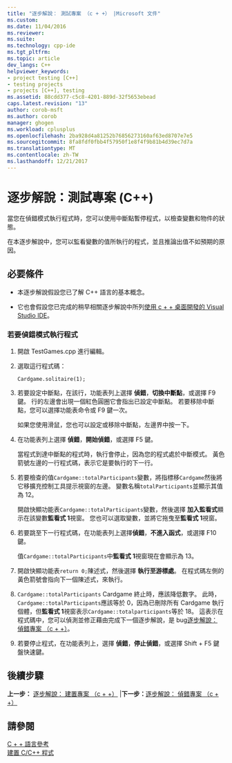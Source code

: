 ```yaml
---
title: "逐步解說： 測試專案 （c + +） |Microsoft 文件"
ms.custom: 
ms.date: 11/04/2016
ms.reviewer: 
ms.suite: 
ms.technology: cpp-ide
ms.tgt_pltfrm: 
ms.topic: article
dev_langs: C++
helpviewer_keywords:
- project testing [C++]
- testing projects
- projects [C++], testing
ms.assetid: 88cdd377-c5c8-4201-889d-32f5653ebead
caps.latest.revision: "13"
author: corob-msft
ms.author: corob
manager: ghogen
ms.workload: cplusplus
ms.openlocfilehash: 2ba928d4a81252b76856273160af63ed8707e7e5
ms.sourcegitcommit: 8fa8fdf0fbb4f57950f1e8f4f9b81b4d39ec7d7a
ms.translationtype: MT
ms.contentlocale: zh-TW
ms.lasthandoff: 12/21/2017
---
```

# <a name="walkthrough-testing-a-project-c"></a>逐步解說：測試專案 (C++)
當您在偵錯模式執行程式時，您可以使用中斷點暫停程式，以檢查變數和物件的狀態。  
  
 在本逐步解說中，您可以監看變數的值所執行的程式，並且推論出值不如預期的原因。  
  
## <a name="prerequisites"></a>必要條件  
  
-   本逐步解說假設您已了解 C++ 語言的基本概念。  
  
-   它也會假設您已完成的稍早相關逐步解說中所列[使用 c + + 桌面開發的 Visual Studio IDE](../ide/using-the-visual-studio-ide-for-cpp-desktop-development.md)。  
  
### <a name="to-run-a-program-in-debug-mode"></a>若要偵錯模式執行程式  
  
1.  開啟 TestGames.cpp 進行編輯。  
  
2.  選取這行程式碼：  
  
     `Cardgame.solitaire(1);`  
  
3.  若要設定中斷點，在該行，功能表列上選擇 **偵錯**，**切換中斷點**，或選擇 F9 鍵。 行的左邊會出現一個紅色圓圈它會指出已設定中斷點。 若要移除中斷點，您可以選擇功能表命令或 F9 鍵一次。  
  
     如果您使用滑鼠，您也可以設定或移除中斷點，左邊界中按一下。  
  
4.  在功能表列上選擇 **偵錯**，**開始偵錯**，或選擇 F5 鍵。  
  
     當程式到達中斷點的程式時，執行會停止，因為您的程式處於中斷模式。 黃色箭號左邊的一行程式碼，表示它是要執行的下一行。  
  
5.  若要檢查的值`Cardgame::totalParticipants`變數，將指標移`Cardgame`然後將它移擴充控制工具提示視窗的左邊。 變數名稱`totalParticipants`並顯示其值為 12。  
  
     開啟快顯功能表`Cardgame::totalParticipants`變數，然後選擇 **加入監看式**顯示在該變數**監看式 1**視窗。 您也可以選取變數，並將它拖曳至**監看式 1**視窗。  
  
6.  若要跳至下一行程式碼，在功能表列上選擇**偵錯**，**不進入函式**，或選擇 F10 鍵。  
  
     值`Cardgame::totalParticipants`中**監看式 1**視窗現在會顯示為 13。  
  
7.  開啟快顯功能表`return 0;`陳述式，然後選擇 **執行至游標處**。 在程式碼左側的黃色箭號會指向下一個陳述式，來執行。  
  
8.  `Cardgame::totalParticipants` Cardgame 終止時，應該降低數字。 此時，`Cardgame::totalParticipants`應該等於 0，因為已刪除所有 Cardgame 執行個體，但**監看式 1**視窗表示`Cardgame::totalparticipants`等於 18。 這表示在程式碼中，您可以偵測並修正藉由完成下一個逐步解說，是 bug[逐步解說： 偵錯專案 （c + +）](../ide/walkthrough-debugging-a-project-cpp.md)。  
  
9. 若要停止程式，在功能表列上，選擇 **偵錯**，**停止偵錯**，或選擇 Shift + F5 鍵盤快速鍵。  
  
## <a name="next-steps"></a>後續步驟  
 **上一步：** [逐步解說： 建置專案 （c + +）](../ide/walkthrough-building-a-project-cpp.md) &#124;**下一步：**[逐步解說： 偵錯專案 （c + +）](../ide/walkthrough-debugging-a-project-cpp.md)  
  
## <a name="see-also"></a>請參閱  
 [C + + 語言參考](../cpp/cpp-language-reference.md)   
 [建置 C/C++ 程式](../build/building-c-cpp-programs.md)